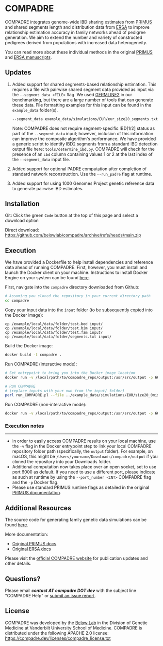 # COMPADRE

COMPADRE integrates genome-wide IBD sharing estimates from [PRIMUS](https://primus.gs.washington.edu/primusweb/index.html) 
and shared segments length and distribution data from [ERSA](https://hufflab.org/software/ersa) to improve 
relationship estimation accuracy in family networks ahead of pedigree generation. 
We aim to extend the number and variety of constructed pedigrees derived from populations with increased data heterogeneity.

You can read more about these individual methods in the original [PRIMUS](https://compadre.dev/publications/primus.pdf) 
and [ERSA manuscripts](https://compadre.dev/publications/ersa.pdf).



## Updates

1. Added support for shared segments-based relationship estimation. This requires a file with pairwise shared segment data provided as input via the `--segment_data <FILE>` flag. We used [GERMLINE2](https://github.com/gusevlab/germline2) in our benchmarking, but there are a large number of tools that can generate these data. File formatting examples for this input can be found in the `example_data` folder(s).

    ```bash
    --segment_data example_data/simulations/EUR/eur_size20_segments.txt
    ```

    Note: COMPADRE does not require segment-specific IBD[1/2] status as part of the `--segment_data` input; however, inclusion of this information can improve the composite algorithm's performance. We have provided a generic script to identify IBD2 segments from a standard IBD detection output file here: `tools/determine_ibd.py`. COMPADRE will check for the presence of an `ibd` column containing values 1 or 2 at the last index of the `--segment_data` input file. 

2. Added support for optional PADRE computation after completion of standard network reconstruction. Use the `--run_padre` flag at runtime. 

3. Added support for using 1000 Genomes Project genetic reference data to generate pairwise IBD estimates.


## Installation

Git: Click the green `Code` button at the top of this page and select a download option

Direct download: https://github.com/belowlab/compadre/archive/refs/heads/main.zip



## Execution

We have provided a Dockerfile to help install dependencies and reference data ahead of running COMPADRE. First, however, you must install and launch the Docker client on your machine. Instructions to install Docker Engine on your system can be found [here](https://docs.docker.com/engine/install/).

First, navigate into the `compadre` directory downloaded from Github:

```bash
# Assuming you cloned the repository in your current directory path
cd compadre
```

Copy your input data into the `input` folder (to be subsequently copied into the Docker image):

```
cp /example/local/data/folder/test.bed input/
cp /example/local/data/folder/test.bim input/
cp /example/local/data/folder/test.fam input/
cp /example/local/data/folder/segments.txt input/
```

Build the Docker image:

```bash
docker build -t compadre .
```

Run COMPADRE (interactive mode):

```bash
# Set entrypoint to bring you into the Docker image location
docker run -v /local/path/to/compadre_repo/output:/usr/src/output -p 6000:6000 -it --entrypoint /bin/bash compadre:latest 

# Run COMPADRE 
# (replace inputs with your own from the input/ folder)
perl run_COMPADRE.pl --file ../example_data/simulations/EUR/size20_0missing/eur_20_0 --segment_data ../example_data/simulations/EUR/eur_size20_segments.txt --genome --output ../output/eur_test --verbose 1 --run_padre
```

Run COMPADRE (non-interactive mode):

```bash
docker run -v /local/path/to/compadre_repo/output:/usr/src/output -p 6000:6000 compadre --file ../example_data/simulations/AMR/size20_0missing/amr_20_0 --segment_data ../example_data/simulations/AMR/amr_size20_segments.txt --genome --output ../output/amr_test --verbose 1 --run_padre
```


### Execution notes
---
- In order to easily access COMPADRE results on your local machine, use the `-v` flag in the Docker entrypoint step to link your local COMPADRE repository folder path (specifically, the `output` folder). For example, on macOS, this might be `/Users/yourname/Downloads/compadre/output` if you cloned the repository into your Downloads folder. 
- Additional computation now takes place over an open socket, set to use port 6000 as default. If you need to use a different port, please indicate as such  at runtime by using the `--port_number <INT>` COMPADRE flag and the `-p` Docker flag. 
- Please use standard PRIMUS runtime flags as detailed in the original [PRIMUS documentation](https://primus.gs.washington.edu/primusweb/res/documentation.html). 



## Additional Resources

The source code for generating family genetic data simulations can be found [here](https://github.com/belowlab/unified-simulations). 

More documentation:
- [Original PRIMUS docs](https://primus.gs.washington.edu/primusweb/res/documentation.html)
- [Original ERSA docs](https://hufflab.org/software/ersa/)

Please visit the [official COMPADRE website](https://compadre.dev/about) for publication updates and other details. 



## Questions?

Please email <strong><i>contact AT compadre DOT dev</strong></i> with the subject line "COMPADRE Help" or [submit an issue report](https://github.com/belowlab/compadre/issues). 



## License

COMPADRE was developed by the [Below Lab](https://thebelowlab.com) in the Division of Genetic Medicine at Vanderbilt University School of Medicine. COMPADRE is distributed under the following APACHE 2.0 license: https://compadre.dev/licenses/compadre_license.txt
